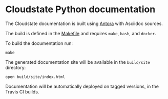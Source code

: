 # Cloudstate Python documentation

The Cloudstate documentation is built using [Antora](https://antora.org) with Asciidoc sources.

The build is defined in the [Makefile](Makefile) and requires `make`, `bash`, and `docker`.

To build the documentation run:

```
make
```

The generated documentation site will be available in the `build/site` directory:

```
open build/site/index.html
```

Documentation will be automatically deployed on tagged versions, in the Travis CI builds.

